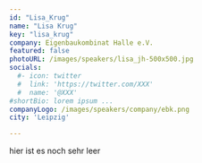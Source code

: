 ```yaml
---
id: "Lisa_Krug"
name: "Lisa Krug"
key: "lisa_krug"
company: Eigenbaukombinat Halle e.V.
featured: false
photoURL: /images/speakers/lisa_jh-500x500.jpg
socials:
  #- icon: twitter
  #  link: 'https://twitter.com/XXX'
  #  name: '@XXX'
#shortBio: lorem ipsum ...
companyLogo: /images/speakers/company/ebk.png
city: 'Leipzig'

---
```


hier ist es noch sehr leer
